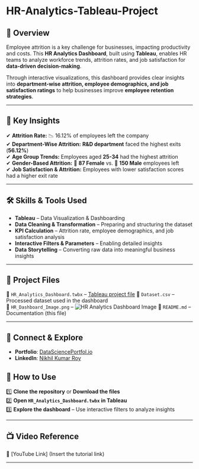# HR-Analytics-Tableau-Project  

## 📌 Overview  
Employee attrition is a key challenge for businesses, impacting productivity and costs. This **HR Analytics Dashboard**, built using **Tableau**, enables HR teams to analyze workforce trends, attrition rates, and job satisfaction for **data-driven decision-making**.  

Through interactive visualizations, this dashboard provides clear insights into **department-wise attrition, employee demographics, and job satisfaction ratings** to help businesses improve **employee retention strategies**.  

---

## 🎯 Key Insights  
✔ **Attrition Rate:** 📉 16.12% of employees left the company  
✔ **Department-Wise Attrition:** **R&D department** faced the highest exits (**56.12%**)  
✔ **Age Group Trends:** Employees aged **25-34** had the highest attrition  
✔ **Gender-Based Attrition:** 👩 **87 Female** vs. 👨 **150 Male** employees left  
✔ **Job Satisfaction & Attrition:** Employees with lower satisfaction scores had a higher exit rate  

---

## 🛠 Skills & Tools Used  
- **Tableau** – Data Visualization & Dashboarding  
- **Data Cleaning & Transformation** – Preparing and structuring the dataset  
- **KPI Calculation** – Attrition rate, employee demographics, and job satisfaction analysis  
- **Interactive Filters & Parameters** – Enabling detailed insights  
- **Data Storytelling** – Converting raw data into meaningful business insights  

---

## 📂 Project Files  
📌 `HR_Analytics_Dashboard.twbx` – [Tableau project file](https://github.com/NikhilRoyDA/HR-Analytics-Tableau-Project/blob/main/HR%20Analytics%20Dashboard.twbx)
📌 `Dataset.csv` – Processed dataset used in the dashboard  
📌 `HR_Dashboard_Image.png` – ![HR Analytics Dashboard Image](https://github.com/user-attachments/assets/ea50c2eb-75a4-4d9d-85db-433c0546ffa2)
📌 `README.md` – Documentation (this file)  

---
## 🔗 Connect & Explore  
- **Portfolio**: [DataSciencePortfol.io](https://www.datascienceportfol.io/nikhilroy744)  
- **LinkedIn**: [Nikhil Kumar Roy](https://www.linkedin.com/in/nikhil-kumar-roy/)  

## 🚀 How to Use  
1️⃣ **Clone the repository** or **Download the files**  
2️⃣ **Open `HR_Analytics_Dashboard.twbx` in Tableau**  
3️⃣ **Explore the dashboard** – Use interactive filters to analyze insights  

---

## 📺 Video Reference  
🔗 [YouTube Link] (Insert the tutorial link)  

---

